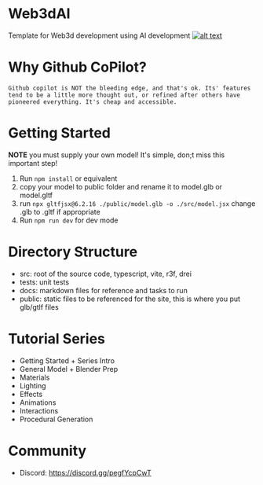 # Web3dAI
Template for Web3d development using AI development
     [![alt text](https://img.youtube.com/vi/paj7vc0I9Jk/0.jpg)](https://www.youtube.com/watch?v=paj7vc0I9Jk)
# Why Github CoPilot?
    Github copilot is NOT the bleeding edge, and that's ok. Its' features tend to be a little more thought out, or refined after others have pioneered everything. It's cheap and accessible.

# Getting Started

**NOTE** you must supply your own model! It's simple, don;t miss this important step!

1. Run `npm install` or equivalent
2. copy your model to public folder and rename it to model.glb or model.gltf
3. run `npx gltfjsx@6.2.16 ./public/model.glb -o ./src/model.jsx` change .glb to .gltf if appropriate
2. Run `npm run dev` for dev mode

# Directory Structure

- src: root of the source code, typescript, vite, r3f, drei
- tests: unit tests
- docs: markdown files for reference and tasks to run
- public: static files to be referenced for the site, this is where you put glb/gtlf files

# Tutorial Series

- Getting Started + Series Intro
- General Model + Blender Prep
- Materials
- Lighting
- Effects
- Animations
- Interactions
- Procedural Generation

# Community

- Discord: https://discord.gg/pegfYcpCwT
